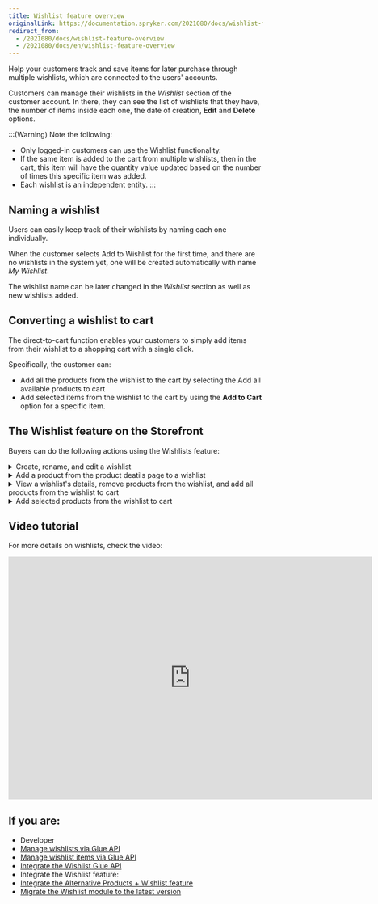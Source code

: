 ```yaml
---
title: Wishlist feature overview
originalLink: https://documentation.spryker.com/2021080/docs/wishlist-feature-overview
redirect_from:
  - /2021080/docs/wishlist-feature-overview
  - /2021080/docs/en/wishlist-feature-overview
---
```


Help your customers track and save items for later purchase through multiple wishlists, which are connected to the users' accounts.

<!--- Customers can create one or multiple wishlists with different names, add products to them and transfer wishlists to carts (either the entire list, or a specific item from the list) --->

Customers can manage their wishlists in the *Wishlist* section of the customer account. In there, they can see the list of wishlists that they have, the number of items inside each one, the date of creation, **Edit** and **Delete** options. 

<!---Your users can add items from different lists to the cart.--->
:::(Warning)
Note the following:
* Only logged-in customers can use the Wishlist functionality.
* If the same item is added to the cart from multiple wishlists, then in the cart, this item will have the quantity value updated based on the number of times this specific item was added.
* Each wishlist is an independent entity.
:::


## Naming a wishlist 

Users can easily keep track of their wishlists by naming each one individually.

When the customer selects Add to Wishlist for the first time, and there are no wishlists in the system yet, one will be created automatically with name *My Wishlist*.

The wishlist name can be later changed in the *Wishlist* section as well as new wishlists added.

## Converting a wishlist to cart

The direct-to-cart function enables your customers to simply add items from their wishlist to a shopping cart with a single click.

Specifically, the customer can:

* Add all the products from the wishlist to the cart by selecting the Add all available products to cart
* Add selected items from the wishlist to the cart by using the **Add to Cart** option for a specific item.

<!--- ![Multiple wishlists](https://spryker.s3.eu-central-1.amazonaws.com/docs/Features/Wishlist/Multiple+Wishlists/multiple_wishlists.gif){height="" width=""}-->

## The Wishlist feature on the Storefront
Buyers can do the following actions using the Wishlists feature:
<details>
<summary>Create, rename, and edit a wishlist </summary>

![create-rename-delete-wishlist](https://spryker.s3.eu-central-1.amazonaws.com/docs/Features/Wishlist/Multiple+Wishlists/create-rename-delete-wishlist.gif){height="" width=""}

</details>

<details>
<summary>Add a product from the product deatils page to a wishlist</summary>

![add-product-from-product-details-page-to-wishlist](https://spryker.s3.eu-central-1.amazonaws.com/docs/Features/Wishlist/Multiple+Wishlists/add-product-from-product-details-page-to-wishlist.gif){height="" width=""}

</details>

<details>
<summary>View a wishlist's details, remove products from the wishlist, and add all products from the wishlist to cart</summary>

![view-details-remove-products-and-add-all-products-from-wishlist-to-cart](https://spryker.s3.eu-central-1.amazonaws.com/docs/Features/Wishlist/Multiple+Wishlists/view-details-remove-products-and-add-all-products-from-wishlist-to-cart.gif){height="" width=""}

</details>

<details>
<summary>Add selected products from the wishlist to cart</summary>

![add-selected-products-to-cart](https://spryker.s3.eu-central-1.amazonaws.com/docs/Features/Wishlist/Multiple+Wishlists/add-selected-items-to-cart.gif){height="" width=""}

</details>



## Video tutorial


For more details on wishlists, check the video:
<iframe src="https://spryker.wistia.com/medias/g7hzsa9xw7" title="Wishlists" allowtransparency="true" frameborder="0" scrolling="no" class="wistia_embed" name="wistia_embed" allowfullscreen="0" mozallowfullscreen="0" webkitallowfullscreen="0" oallowfullscreen="0" msallowfullscreen="0" width="720" height="480"></iframe>

## If you are:

<div class="mr-container">
    <div class="mr-list-container">
        <!-- col1 -->
        <div class="mr-col">
            <ul class="mr-list mr-list-green">
                <li class="mr-title">Developer</li>
                <!---<li><a href="https://documentation.spryker.com/docs/ht-adding-new-tag-for-comment" class="mr-link">Add a new tag for a comment</a></li>-->
                <li><a href="https://documentation.spryker.com/docs/managing-wishlists" class="mr-link">Manage wishlists via Glue API</a></li>
                <li><a href="https://documentation.spryker.com/docs/managing-wishlist-items" class="mr-link">Manage wishlist items via Glue API</a></li>
                <li><a href="https://documentation.spryker.com/docs/glue-api-wishlist-feature-integration" class="mr-link">Integrate the Wishlist Glue API</a></li>
                <li>Integrate the Wishlist feature:</li>
                <li><a href="https://documentation.spryker.com/docs/alternative-products-wishlist-feature-integration" class="mr-link">Integrate the Alternative Products + Wishlist feature</a></li>
                <li><a href="https://documentation.spryker.com/docs/mg-wishlist" class="mr-link">Migrate the Wishlist module to the latest version</a></li>
                </ul>
        </div>
 <!-- col3 -->
      </div>
</div>
